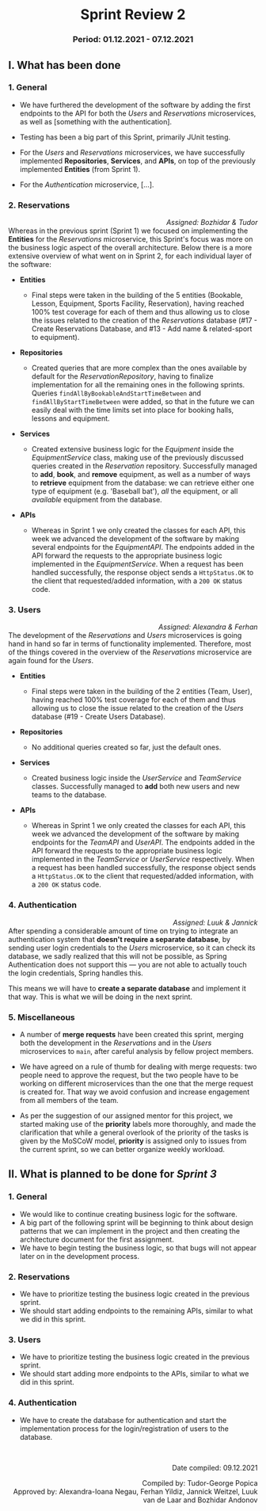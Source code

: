 # <center> Sprint Review 2 </center>
### <center> Period: 01.12.2021 - 07.12.2021 </center>

## I. What has been done
### 1. General

* We have furthered the development of the software by adding the first endpoints to the API for both the *Users* and
  *Reservations* microservices, as well as [something with the authentication].
* Testing has been a big part of this Sprint, primarily JUnit testing.
* For the *Users* and *Reservations* microservices, we have successfully implemented **Repositories**, **Services**,
  and **APIs**, on top of the previously implemented **Entities** (from Sprint 1).

* For the *Authentication* microservice, [...].

### 2. Reservations
*<div style="text-align: right"> Assigned: Bozhidar & Tudor  </div>*
Whereas in the previous sprint (Sprint 1) we focused on implementing the **Entities** for the *Reservations*
microservice, this Sprint's focus was more on the business logic aspect of the overall architecture. Below there is a
more extensive overview of what went on in Sprint 2, for each individual layer of the software:

* **Entities**
    * Final steps were taken in the building of the 5 entities (Bookable, Lesson, Equipment,
      Sports Facility, Reservation), having reached 100% test coverage for each of them and thus allowing us to close the
      issues related to the creation of the *Reservations* database (#17 - Create Reservations Database,
      and #13 - Add name & related-sport to equipment).

* **Repositories**
    * Created queries that are more complex than the ones available by default for the *ReservationRepository*, having to
      finalize implementation for all the remaining ones in the following sprints. Queries
      `findAllByBookableAndStartTimeBetween` and `findAllByStartTimeBetween` were added, so that in the future we can
      easily deal with the time limits set into place for booking halls, lessons and equipment.

* **Services**
    * Created extensive business logic for the *Equipment* inside the *EquipmentService* class, making use of the
      previously discussed queries created in the *Reservation* repository. Successfully managed to **add**, **book**,
      and **remove** equipment, as well as a number of ways to **retrieve** equipment from the database: we can retrieve
      either one type of equipment (e.g. 'Baseball bat'), *all* the equipment, or all *available* equipment from the
      database.

* **APIs**
    * Whereas in Sprint 1 we only created the classes for each API, this week we advanced the development of the software
      by making several endpoints for the *EquipmentAPI*. The endpoints added in the API forward the requests to the appropriate business logic implemented in the
      *EquipmentService*. When a request has been handled successfully, the response object
      sends a `HttpStatus.OK` to the client that requested/added information,
      with a `200 OK` status code.

### 3. Users
*<div style="text-align: right">  Assigned: Alexandra & Ferhan </div>*
The development of the *Reservations* and *Users* microservices is going hand in hand so far in terms of
functionality implemented. Therefore, most of the things covered in the overview of the *Reservations* microservice are
again found for the *Users*.

* **Entities**
    * Final steps were taken in the building of the 2 entities (Team, User), having reached 100% test coverage for each
      of them and thus allowing us to close the issue related to the creation of the *Users* database
      (#19 - Create Users Database).

* **Repositories**
    * No additional queries created so far, just the default ones.

* **Services**
    * Created business logic inside the *UserService* and *TeamService* classes. Successfully managed to **add** both
      new users and new teams to the database.

* **APIs**
    * Whereas in Sprint 1 we only created the classes for each API, this week we advanced the development of the software
      by making endpoints for the *TeamAPI* and *UserAPI*. The endpoints added in the API forward the requests to the
      appropriate business logic implemented in the *TeamService* or *UserService* respectively.
      When a request has been handled successfully, the response object sends a `HttpStatus.OK` to the client that
      requested/added information, with a `200 OK` status code.

### 4. Authentication
*<div style="text-align: right">  Assigned: Luuk & Jannick </div>*
After spending a considerable amount of time on trying to integrate an authentication system that **doesn't require a
separate database**, by sending user login credentials to the *Users* microservice, so it can check its database, we
sadly realized that this will not be possible, as Spring Authentication does not support this — you are not able to actually touch the login credentials, Spring handles
this.

This means we will have to **create a separate database** and implement it that way. This is what we will be doing
in the next sprint.

### 5. Miscellaneous
* A number of **merge requests** have been created this sprint, merging both the development in the *Reservations* and
  in the *Users* microservices to `main`, after careful analysis by fellow project members.

* We have agreed on a rule of thumb for dealing with merge requests: two people need to approve the request, but the
  two people have to be working on different microservices than the one that the merge request is created for. That way
  we avoid confusion and increase engagement from all members of the team.

* As per the suggestion of our assigned mentor for this project, we started making use of the **priority** labels more
  thoroughly, and made the clarification that while a general overlook of the priority of the tasks is given by the MoSCoW
  model, **priority** is assigned only to issues from the current sprint, so we can better organize weekly workload.

## II. What is planned to be done for *Sprint 3*

### 1. General
* We would like to continue creating business logic for the software.
* A big part of the following sprint will be beginning to think about design patterns that we
  can implement in the project and then creating the architecture document for the first assignment.
* We have to begin testing the business logic, so that bugs will not appear later on in the development process.

### 2. Reservations
* We have to prioritize testing the business logic created in the previous sprint.
* We should start adding endpoints to the remaining APIs, similar to what we did in this sprint.

### 3. Users
* We have to prioritize testing the business logic created in the previous sprint.
* We should start adding more endpoints to the APIs, similar to what we did in this sprint.

### 4. Authentication
* We have to create the database for authentication and start the implementation process for the login/registration of
  users to the database.


<br>
<div style="text-align: right">
<p>Date compiled: 09.12.2021</p>
Compiled by: Tudor-George Popica <br>
Approved by: Alexandra-Ioana Negau, Ferhan Yildiz, Jannick Weitzel, Luuk van de Laar and Bozhidar Andonov
</div>